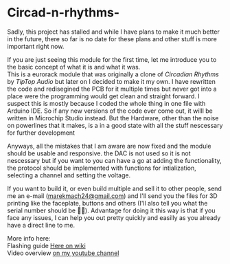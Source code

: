 # Circad-n-rhythms-

Sadly, this project has stalled and while I have plans to make it much better in the future, there so far is no date for these plans and other stuff is more important right now.    
  
If you are just seeing this module for the first time, let me introduce you to the basic concept of what it is and what it was.  
This is a eurorack module that was originally a clone of *Circadian Rhythms* by *TipTop Audio* but later on I decided to make it my own. I have rewritten the code and redisegined the PCB for it multiple times but never got into a place were the programming would get clean and straight forward. I suspect this is mostly because I coded the whole thing in one file with Arduino IDE. So if any new versions of the code ever come out, it willl be written in Microchip Studio instead.  But the Hardware, other than the noise on powerlines that it makes, is a in a good state with all the stuff nescessary for further development  
  
Anyways, all the mistakes that I am aware are now fixed and the module should be usable and responsive. the DAC is not used so it is not nescessary but if you want to you can have a go at adding the functionality, the protocol should be implemented with functions for intialization, selecting a channel and setting the voltage.

If you want to build it, or even build multiple and sell it to other people, send me an e-mail (marekmach24@gmail.com) and I'll send you the files for 3D printing like the faceplate, buttons and others (I'll also tell you what the serial number should be 🤭🤭). Advantage for doing it this way is that if you face any issues, I can help you out pretty quickly and easilly as you already have a direct line to me.  

More info here:  
Flashing guide [Here on wiki](https://github.com/machmar/Circad-n-rhythms-/wiki/)  
Video overview [on my youtube channel](https://youtu.be/im8Ey7QF54s)
